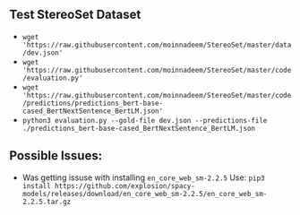 ## Test StereoSet Dataset
- `wget 'https://raw.githubusercontent.com/moinnadeem/StereoSet/master/data/dev.json'`
- `wget 'https://raw.githubusercontent.com/moinnadeem/StereoSet/master/code/evaluation.py'`
- `wget 'https://raw.githubusercontent.com/moinnadeem/StereoSet/master/code/predictions/predictions_bert-base-cased_BertNextSentence_BertLM.json'`
- `python3 evaluation.py --gold-file dev.json --predictions-file ./predictions_bert-base-cased_BertNextSentence_BertLM.json`

## Possible Issues:
- Was getting issuse with installing `en_core_web_sm-2.2.5` Use: `pip3 install https://github.com/explosion/spacy-models/releases/download/en_core_web_sm-2.2.5/en_core_web_sm-2.2.5.tar.gz`

